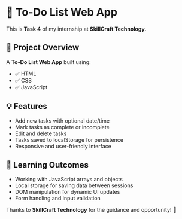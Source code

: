 # 📝 To-Do List Web App

This is **Task 4** of my internship at **SkillCraft Technology**.

## 📌 Project Overview

A **To-Do List Web App** built using:

- ✅ HTML  
- ✅ CSS  
- ✅ JavaScript

## 💡 Features

- Add new tasks with optional date/time  
- Mark tasks as complete or incomplete  
- Edit and delete tasks  
- Tasks saved to localStorage for persistence  
- Responsive and user-friendly interface

## 🎯 Learning Outcomes

- Working with JavaScript arrays and objects  
- Local storage for saving data between sessions  
- DOM manipulation for dynamic UI updates  
- Form handling and input validation

Thanks to **SkillCraft Technology** for the guidance and opportunity! 🌱

